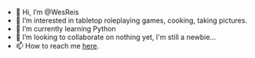 - 👋 Hi, I’m @WesReis
- 👀 I’m interested in tabletop roleplaying games, cooking, taking pictures.
- 🌱 I’m currently learning Python
- 💞️ I’m looking to collaborate on nothing yet, I'm still a newbie...
- 📫 How to reach me [here](https://twitter.com/leleyx).

<!---
WesReis/WesReis is a ✨ special ✨ repository because its `README.md` (this file) appears on your GitHub profile.
You can click the Preview link to take a look at your changes.
--->
